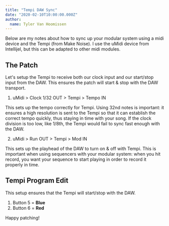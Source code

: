 ```yaml
---
title: "Tempi DAW Sync"
date: "2020-02-10T10:00:00.000Z"
author:
  name: Tyler Van Hoomissen
---
```


Below are my notes about how to sync up your modular system using a midi device and the Tempi (from Make Noise). I use the uMidi device from Intellijel, but this can be adapted to other midi modules.

## The Patch

Let's setup the Tempi to receive both our clock input and our start/stop input from the DAW. This ensures the patch will start & stop with the DAW transport.

1. uMidi > Clock 1/32 OUT > Tempi > Tempo IN

This sets up the tempo correctly for Tempi. Using 32nd notes is important: it ensures a high resolution is sent to the Tempi so that it can establish the correct tempo quickly, thus staying in time with your song. If the clock division is too low, like 1/8th, the Tempi would fail to sync fast enough with the DAW.

2. uMidi > Run OUT > Tempi > Mod IN

This sets up the playhead of the DAW to turn on & off with Tempi. This is important when using sequencers with your modular system: when you hit record, you want your sequence to start playing in order to record it properly in time.

## Tempi Program Edit

This setup ensures that the Tempi will start/stop with the DAW.

1. Button 5 = **Blue**
2. Button 6 = **Red**

Happy patching!
